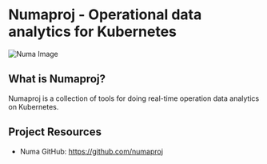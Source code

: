 
# Numaproj - Operational data analytics for Kubernetes

![Numa Image](docs/assets/numa.png)

## What is Numaproj?

Numaproj is a collection of tools for doing real-time operation data analytics on Kubernetes. 

## Project Resources
* Numa GitHub:  https://github.com/numaproj
